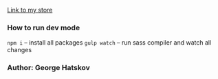 [Link to my store](https://test-task-george.myshopify.com/)

### How to run dev mode

`npm i` – install all packages
`gulp watch` – run sass compiler and watch all changes 


### Author: George Hatskov